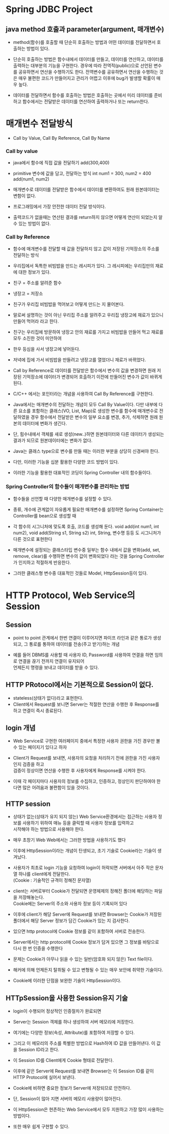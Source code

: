 # Spring JDBC Project

## java method 호출과 parameter(argument, 매개변수)

* method(함수)를 호출할 때 단순히 호출하는 방법과 어떤 데이터를 전달하면서 호출하는 방법이 있다.

* 단순히 호출하는 방법은 함수내에서 데이터를 만들고, 데이터를 연산하고, 데이터를 출력하는 대부분의 기능을 구현한다.
경우에 따라 전역적(public)으로 선언된 변수를 공유하면서 연산을 수행하기도 한다.
전역변수를 공유하면서 연산을 수행하는 것은 매우 불편한 코드가 만들어지고 관리가 어렵고 이후에 bug가 발생할 확률이 매우 높다.

* 데이터를 전달하면서 함수를 호출하는 방법은 호출하는 곳에서 미리 데이터를 준비하고  함수에서는 전달받은 데이터를 연산하여
출력하거나 또는 return한다.

# 매개변수 전달방식

* Call by Value, Call By Reference, Call By Name

### Call by value
* java에서 함수에 직접 값을 전달하기
add(300,400)
* primitive 변수에 값을 담고, 전달하는 방식
int num1 = 300, num2 = 400
add(num1, num2)

* 매개변수로 데이터를 전달받은 함수에서 데이터를 변환하여도 원래 원본데이터는 변함이 없다.

* 프로그래밍에서 가장 안전한 데이터 전달 방식이다.
* 출력코드가 없을때는 연산된 결과를 return하지 않으면 어떻게 연산이 되었는지 알 수 있는 방법이 없다.

### Call by Reference
* 함수에 매개변수를 전달할 때 값을 전달하지 않고 값이 저장된 기억장소의 주소를 전달하는 방식

* 우리집에서 독특한 비빔밥을 만드는 레시피가 있다.
그 레시피에는 우리집만의 재료에 대한 정보가 있다.

* 친구 = 주소를 알려준 함수
* 냉장고 = 저장소

* 친구가 우리집 비빔밥을 먹어보고 어떻게 만드는 지 물어본다.
* 말로써 설명하는 것이 아닌 우리집 주소를 알려주고 우리집 냉장고에 재료가 있으니 만들어 먹어라 라고 한다.
* 친구는 우리집에 방문하여 냉장고 안의 재료를 가지고 비빔밥을 만들어 먹고 재료를 모두 소진한 것이 미안하여
* 한우 등심을 사서 냉장고에 넣어둔다.
* 저녁에 집에 가서 비빔밥을 만들려고 냉장고를 열었더니 재료가 바뀌었다.

* Call by Reference로 데이터를 전달받은 함수에서 변수의 값을 변경하면 원래 저장된 기억장소에 데이터가 변경되어
호출하기 이전에 만들어진 변수가 값이 바뀌게 된다.

* C/C++ 에서는 포인터라는 개념을 사용하여 Call By Reference를 구현한다.

* Java에서는 매개변수의 전달하는 개념이 모두 Call By Value이다.
다만 내부에 다른 요소를 포함하는 클래스(VO, List, Map)로 생성한 변수를 함수에 매개변수로 전달하였을 경우
함수에서 전달받은 변수의 일부 요소를 변경, 추가, 삭제하면 원래 원본의 데이터에 변화가 생긴다.

* 단, 힘수내에서 객체를 새로 생성(new..)하면 원본데이터와 다른 데이터가 생성되는 결과가 되므로 원본데이터에는 변화가 없다.

* Java는 클래스 type으로 변수를 만들 때는 이러한 부분을 상당히 신경써야 한다.

* 다만, 이러한 기능을 십분 활용한 다양한 코드 방법이 있다.
* 이러한 기능을 활용한 대표적인 코딩이 Spring Controller 내의 함수들이다.

### Spring Controller의 함수들이 매개변수를 관리하는 방법
* 함수들을 선언할 때 다양한 매개변수를 설정할 수 있다.
* 종류, 개수에 관계없이 자유롭게 필요한 매개변수를 설정하면 Spring Container는 Controller를 bean으로 생성할 때
* 각 함수의 시그니처에 맞도록 호출, 코드를 생성해 둔다.
void add(int num1, int num2), void add(String s1, String s2) int, String, 변수명 등등 도 시그니처가 다른 것으로 표현한다    


* 매개변수에 설정되는 클래스타입 변수중 일부는 함수 내에서 값을 변화(add, set, remove, clear)를 수행하면
변수의 값이 변화되었다 라는 것을 Spring Controller가 인지하고 적절하게 반응한다.  


* 그러한 클래스형 변수중 대표적인 것들로 Model, HttpSession등이 있다.  


# HTTP Protocol, Web Service의 Session

## Session
* point to point 관계에서 한번 연결이 이루어지면 파이프 라인과 같은 통로가 생성되고, 그 통로를 통하여 데이터를 전송(주고 받기)하는 개념

* 예를 들어 DBMS를 사용할 때 사용자 ID, Password를 사용하여 연결을 하면 임의로 연결을 끊기 전까지 연결이 유지되어  
 언제든지 명령을 보내고 데이터를 받을 수 있다.  

## HTTP PRotocol에서는 기본적으로 Session이 없다.
* stateless(상태가 없다)라고 표현한다.
* Client에서 Request를 보니면 Server는 적절한 연산을 수행한 후 Response를 하고 연결이 즉시 종료된다.

## login 개념
* Web Service로 구현한 여러페이지 중에서 특정한 사용자 권한을 가진 경우만 볼 수 있는 페이지기 있다고 하자
* Client가 Request를 보내면, 사용자의 요청을 처리하기 전에 권한을 가진 사용자 인지 검증을 하고  
검증이 정상이면 연산을 수행한 후 사용자에게 Response를 시켜야 한다.

* 이때 각 페이지마다 사용자의 정보를 수집하고, 인증하고, 정상인지 판단하여야 한다면 많은 어려움과 불편함이 있을 것이다.

## HTTP session
* 상태가 없는(상태가 유지 되지 않는) Web Service환경에서는 접근하는 사용자 정보를 사용하기 위하여 매뉴 등을 클릭할 때 사용자 정보를 입력하고  
시작해야 하는 방법으로 사용해야 한다.
* 매우 초창기 Web Web에서는 그러한 방법을 사용하기도 했다
* 이후에 HttpSession이라는 개념이 탄생되고, 초기 기술로 Cookie라는 기술이 생겨났다.

* 사용자가 최초로 login 기능을 요청하여 login이 허락되면 서버에서 아주 작은 문자열 하나를 client에게 전달한다.  
(Cookie : 기술적인 규격이 정해진 문자열)
* client는 서버로부터 Cookie가 전달되면 운영체제의 정해진 폴더에 해당하는 파일을 저장해놓는다.  
Cookie에는 Server의 주소와 사용자 정보 등이 기록되어 있다

* 이후에 client가 해당 Server에 Request를 보내면 Browser는 Cookie가 저장된 폴더에서 해당 Server 정보가 담긴 Cookie가 있는 지 검사한다.
* 있으면 http protocol에 Cookie 정보를 같이 포함하여 서버로 전송한다.

* Server에서는 http protocol에 Cookie 정보가 담겨 있으면 그 정보를 바탕으로 다시 한 번 인증을 수행한다

* 문제는 Cookie가 아무나 읽을 수 있는 일반(암호화 되지 않은) Text file이다.

* 해커에 의해 언제든지 탈취될 수 있고 변형될 수 있는 매우 보안에 취약한 기술이다.

* Cookie에 이러한 단점을 보완한 기술이 HttpSession이다.

## HTTpSession을 사용한 Session유지 기술
* login이 수행되어 정상적인 인증절차가 완료되면  

* Server는 Session 객체를 하나 생성하여 서버 메모리에 저장한다.
* 여기에는 다양한 정보(속성, Attribute)를 포함하여 저장할 수 있다.

* 그리고 이 메모리의 주소를 특별한 방법으로 Hash하여 ID 값을 만들어낸다. 이 값을 Session ID라고 한다.

* 이 Session ID를 Client에게 Cookie 형태로 전달한다.

* 이후에 같은 Server에 Request를 보내면 Browser는 이 Session ID를 같이 HTTP Protocol에 실어서 보낸다.

* Cookie에 비하면 중요한 정보가 Server에 저장되므로 안전하다.
* 단, Session이 많아 지면 서버의 메모리 사용량이 많아진다.

* 이 HttpSession은 현존하는 Web Service에서 모두 지원하고 가장 많이 사용하는 방법이다.
* 또한 매우 쉽게 구현할 수 있다.


 

 